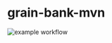 # grain-bank-mvn
![example workflow](https://github.com/JankowskiDaniel/grain-bank-mvn/actions/workflows/ci.yml/badge.svg)
